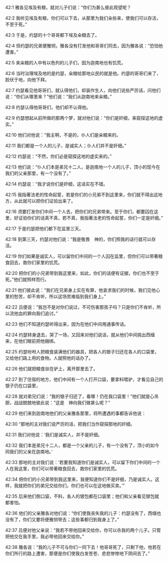 <a id="1"></a>42:1  雅各见埃及有粮，就对儿子们说：“你们为甚么彼此观望呢？  

<a id="2"></a>42:2  我听见埃及有粮，你们可以下去，从那里为我们籴些来，使我们可以存活，不至于死。”  

<a id="3"></a>42:3  于是，约瑟的十个哥哥都下埃及籴粮去了。  

<a id="4"></a>42:4  但约瑟的兄弟便雅悯，雅各没有打发他和哥哥们同去，因为雅各说：“恐怕他遭害。”  

<a id="5"></a>42:5  来籴粮的人中有以色列的儿子们，因为迦南地也有饥荒。  

<a id="6"></a>42:6  当时治理埃及地的是约瑟，籴粮给那地众民的就是他。约瑟的哥哥们来了，脸伏于地，向他下拜。  

<a id="7"></a>42:7  约瑟看见他哥哥们，就认得他们，却装作生人，向他们说些严厉话，问他们说：“你们从哪里来？”他们说：“我们从迦南地来籴粮。”  

<a id="8"></a>42:8  约瑟认得他哥哥们，他们却不认得他。  

<a id="9"></a>42:9  约瑟想起从前所做的那两个梦，就对他们说：“你们是奸细，来窥探这地的虚实。”  

<a id="10"></a>42:10  他们对他说：“我主啊，不是的，仆人们是籴粮来的。  

<a id="11"></a>42:11  我们都是一个人的儿子，是诚实人；仆人们并不是奸细。”  

<a id="12"></a>42:12  约瑟说：“不然，你们必是窥探这地的虚实来的。”  

<a id="13"></a>42:13  他们说：“仆人们本是弟兄十二人，是迦南地一个人的儿子，顶小的现今在我们的父亲那里，有一个没有了。”  

<a id="14"></a>42:14  约瑟说：“我才说你们是奸细，这话实在不错。  

<a id="15"></a>42:15  我指著法老的性命起誓，若是你们的小兄弟不到这里来，你们就不得出这地方，从此就可以把你们证验出来了。  

<a id="16"></a>42:16  须要打发你们中间一个人去，把你们的兄弟带来。至于你们，都要囚在这里，好证验你们的话真不真，若不真，我指著法老的性命起誓，你们一定是奸细。”  

<a id="17"></a>42:17  于是约瑟把他们都下在监里三天。  

<a id="18"></a>42:18  到第三天，约瑟对他们说：“我是敬畏　神的，你们照我的话行就可以存活。  

<a id="19"></a>42:19  你们如果是诚实人，可以留你们中间的一个人囚在监里，但你们可以带著粮食回去，救你们家里的饥荒。  

<a id="20"></a>42:20  把你们的小兄弟带到我这里来，如此，你们的话便有证据，你们也不至于死。”他们就照样而行。  

<a id="21"></a>42:21  他们彼此说：“我们在兄弟身上实在有罪，他哀求我们的时候，我们见他心里的愁苦，却不肯听，所以这场苦难临到我们身上。”  

<a id="22"></a>42:22  吕便说：“我岂不是对你们说过，不可伤害那孩子吗？只是你们不肯听，所以流他血的罪向我们追讨。”  

<a id="23"></a>42:23  他们不知道约瑟听得出来，因为在他们中间用通事传话。  

<a id="24"></a>42:24  约瑟转身退去，哭了一场，又回来对他们说话，就从他们中间挑出西缅来，在他们眼前把他捆绑。  

<a id="25"></a>42:25  约瑟吩咐人把粮食装满他们的器具，把各人的银子归还在各人的口袋里，又给他们路上用的食物。人就照他的话办了。  

<a id="26"></a>42:26  他们就把粮食驮在驴上，离开那里去了。  

<a id="27"></a>42:27  到了住宿的地方，他们中间有一个人打开口袋，要拿料喂驴，才看见自己的银子仍在口袋里，  

<a id="28"></a>42:28  就对弟兄们说：“我的银子归还了，看哪！仍在我口袋里！”他们就提心吊胆，战战兢兢地彼此说：“这是　神向我们做甚么呢？”  

<a id="29"></a>42:29  他们来到迦南地他们的父亲雅各那里，将所遭遇的事都告诉他说：  

<a id="30"></a>42:30  “那地的主对我们说严厉的话，把我们当作窥探那地的奸细。  

<a id="31"></a>42:31  我们对他说：‘我们是诚实人，并不是奸细。  

<a id="32"></a>42:32  我们本是弟兄十二人，都是一个父亲的儿子，有一个没有了，顶小的如今同我们的父亲在迦南地。’  

<a id="33"></a>42:33  那地的主对我们说：‘若要我知道你们是诚实人，可以留下你们中间的一个人在我这里，你们可以带著粮食回去，救你们家里的饥荒。  

<a id="34"></a>42:34  把你们的小兄弟带到我这里来，我便知道你们不是奸细，乃是诚实人。这样，我就把你们的弟兄交给你们，你们也可以在这地做买卖。’”  

<a id="35"></a>42:35  后来他们倒口袋，不料，各人的银包都在口袋里；他们和父亲看见银包就都害怕。  

<a id="36"></a>42:36  他们的父亲雅各对他们说：“你们使我丧失我的儿子：约瑟没有了，西缅也没有了，你们又要将便雅悯带去；这些事都归到我身上了。”  

<a id="37"></a>42:37  吕便对他父亲说：“我若不带他回来交给你，你可以杀我的两个儿子。只管把他交在我手里，我必带他回来交给你。”  

<a id="38"></a>42:38  雅各说：“我的儿子不可与你们一同下去！他哥哥死了，只剩下他，他若在你们所行的路上遭害，那便是你们使我白发苍苍、悲悲惨惨地下阴间去了。”  
